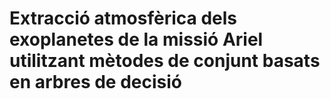 # Extracció atmosfèrica dels exoplanetes de la missió Ariel utilitzant mètodes de conjunt basats en arbres de decisió
